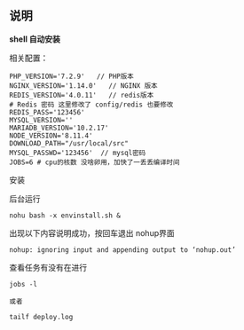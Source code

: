 ## 说明


**shell 自动安装**

相关配置：

```
PHP_VERSION='7.2.9'   // PHP版本
NGINX_VERSION='1.14.0'   // NGINX 版本
REDIS_VERSION='4.0.11'   // redis版本
# Redis 密码 这里修改了 config/redis 也要修改
REDIS_PASS='123456'
MYSQL_VERSION=''
MARIADB_VERSION='10.2.17'
NODE_VERSION='8.11.4'
DOWNLOAD_PATH="/usr/local/src"
MYSQL_PASSWD='123456'  // mysql密码
JOBS=6 # cpu的核数 没啥卵用，加快了一丢丢编译时间
```

安装

后台运行

```
nohu bash -x envinstall.sh &
```

出现以下内容说明成功，按回车退出 nohup界面

```
nohup: ignoring input and appending output to ‘nohup.out’
```

查看任务有没有在进行

```
jobs -l

或者

tailf deploy.log
```